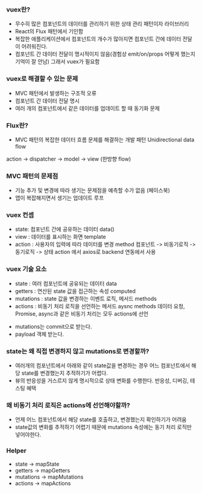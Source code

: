 ### vuex란?
- 무수히 많은 컴포넌트의 데이터를 관리하기 위한 상태 관리 패턴이자 라이브러리
- React의 Flux 패턴에서 기인함
- 복잡한 애플리케이션에서 컴포넌트의 개수가 많아지면 컴포넌트 간에 데이터 전달이 어려워진다. 
- 컴포넌트 간 데이터 전달이 명시적이지 않음(경험상 emit/on/props 어떻게 했는지 기억이 잘 안남)
그래서 vuex가 필요함

### vuex로 해결할 수 있는 문제
- MVC 패턴에서 발생하는 구조적 오류
- 컴포넌트 간 데이터 전달 명시
- 여러 개의 컴포넌트에서 같은 데이터를 업데이트 할 때 동기화 문제


### Flux란?
- MVC 패턴의 복잡한 데이터 흐름 문제를 해결하는 개발 패턴
Unidirectional data flow

action -> dispatcher -> model -> view (한방향 flow)


### MVC 패턴의 문제점
- 기능 추가 및 변경에 따라 생기는 문제점을 예측할 수가 없음 (페이스북)
- 앱이 복잡해지면서 생기는 업데이트 루프

### vuex 컨셉
- state: 컴포넌트 간에 공유하는 데이터 data()
- view : 데이터를 표시하는 화면 template
- action : 사용자의 입력에 따라 데이터를 변경 method
컴포넌트 -> 비동기로직 -> 동기로직 -> 상태
action 에서 axios로 backend 연동에서 사용

### vuex 기술 요소
- state : 여러 컴포넌트에 공유되는 데이터 data
- getters : 연산된 state 값을 접근하는 속성 computed
- mutations : state 값을 변경하는 이벤트 로직, 메서드 methods
- actions : 비동기 처리 로직을 선언하는 메서드 aysnc methods
데이터 요청, Promise, async과 같은 비동기 처리는 모두 actions에 선언

* mutations는 commit으로 받는다.
* payload 객체 받는다.

### state는 왜 직접 변경하지 않고 mutations로 변경할까?
- 여러개의 컴포넌트에서 아래와 같이 state값을 변경하는 경우 어느 컴포넌트에서 해당 state를 변경했는지 추적하기가 어렵다.
- 뷰의 반응성을 거스르지 않게 명시적으로 상태 변화를 수행한다. 반응성, 디버깅, 테스팅 혜택


### 왜 비동기 처리 로직은 actions에 선언해야할까?
- 언제 어느 컴포넌트에서 해당 state를 호출하고, 변경했는지 확인하기가 어려움
- state값의 변화를 추적하기 어렵기 때문에 mutations 속성에는 동기 처리 로직만 넣어야한다.


### Helper
- state -> mapState
- getters -> mapGetters
- mutations -> mapMutations
- actions -> mapActions